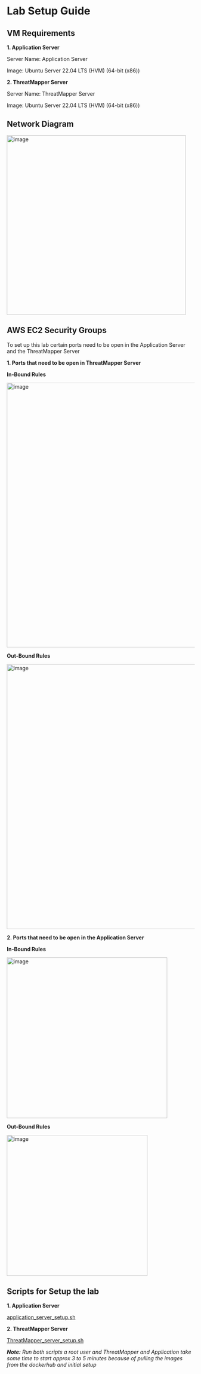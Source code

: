 # Lab Setup Guide

## VM Requirements

**1. Application Server**

  Server Name: Application Server
  
  Image: Ubuntu Server 22.04 LTS (HVM) (64-bit (x86))
  

**2. ThreatMapper Server**

  Server Name: ThreatMapper Server
  
  Image: Ubuntu Server 22.04 LTS (HVM) (64-bit (x86))



## Network Diagram

<img width="480" alt="image" src="https://github.com/sahil3112/lab/assets/43255158/87521be7-e9ad-4749-8bd0-333164441883">

## AWS EC2 Security Groups

To set up this lab certain ports need to be open in the Application Server and the ThreatMapper Server

**1. Ports that need to be open in ThreatMapper Server**

   **In-Bound Rules**

  <img width="708" alt="image" src="https://github.com/sahil3112/lab/assets/43255158/7adc4765-0b5a-42eb-8a87-d9c5a0be5a2a">


   **Out-Bound Rules**

   <img width="709" alt="image" src="https://github.com/sahil3112/lab/assets/43255158/e41a4b6a-4661-438d-916a-c7c325f469f6">

**2. Ports that need to be open in the Application Server**

**In-Bound Rules**

<img width="430" alt="image" src="https://github.com/sahil3112/lab/assets/43255158/4d58c600-84aa-44be-9e2e-9050fdc35b07">

**Out-Bound Rules**

<img width="377" alt="image" src="https://github.com/sahil3112/lab/assets/43255158/148768eb-bc0a-4c06-930b-41bb0dbe2981">


## Scripts for Setup the lab

**1. Application Server**

[application_server_setup.sh](https://github.com/sahil3112/lab/blob/main/application_server_setup.sh)

**2. ThreatMapper Server**

[ThreatMapper_server_setup.sh](https://github.com/sahil3112/lab/blob/main/ThreatMapper_server_setup.sh)


_**Note:** Run both scripts a root user and ThreatMapper and Application take some time to start approx 3 to 5 minutes because of pulling the images from the dockerhub and initial setup_
